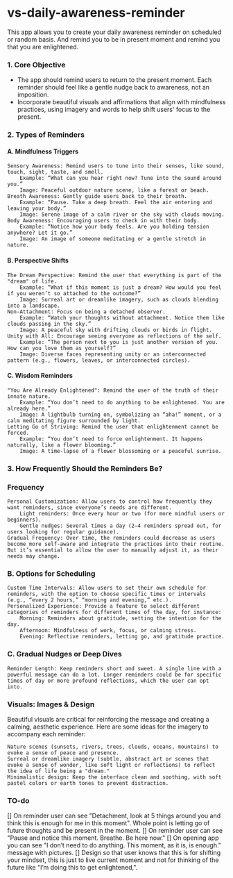 # vs-daily-awareness-reminder
This app allows you to create your daily awareness reminder on scheduled or random basis. And remind you to be in present moment and remind you that you are enlightened.

### 1. Core Objective
- The app should remind users to return to the present moment. Each reminder should feel like a gentle nudge back to awareness, not an imposition.
- Incorporate beautiful visuals and affirmations that align with mindfulness practices, using imagery and words to help shift users' focus to the present.

### 2. Types of Reminders
#### A. Mindfulness Triggers

    Sensory Awareness: Remind users to tune into their senses, like sound, touch, sight, taste, and smell.
        Example: “What can you hear right now? Tune into the sound around you.”
        Image: Peaceful outdoor nature scene, like a forest or beach.
    Breath Awareness: Gently guide users back to their breath.
        Example: “Pause. Take a deep breath. Feel the air entering and leaving your body.”
        Image: Serene image of a calm river or the sky with clouds moving.
    Body Awareness: Encouraging users to check in with their body.
        Example: “Notice how your body feels. Are you holding tension anywhere? Let it go.”
        Image: An image of someone meditating or a gentle stretch in nature.

#### B. Perspective Shifts

    The Dream Perspective: Remind the user that everything is part of the "dream" of life.
        Example: “What if this moment is just a dream? How would you feel if you weren’t so attached to the outcome?”
        Image: Surreal art or dreamlike imagery, such as clouds blending into a landscape.
    Non-Attachment: Focus on being a detached observer.
        Example: “Watch your thoughts without attachment. Notice them like clouds passing in the sky.”
        Image: A peaceful sky with drifting clouds or birds in flight.
    Unity with All: Encourage seeing everyone as reflections of the self.
        Example: “The person next to you is just another version of you. How can you love them as yourself?”
        Image: Diverse faces representing unity or an interconnected pattern (e.g., flowers, leaves, or interconnected circles).

#### C. Wisdom Reminders

    "You Are Already Enlightened": Remind the user of the truth of their innate nature.
        Example: “You don’t need to do anything to be enlightened. You are already here.”
        Image: A lightbulb turning on, symbolizing an “aha!” moment, or a calm meditating figure surrounded by light.
    Letting Go of Striving: Remind the user that enlightenment cannot be forced.
        Example: “You don’t need to force enlightenment. It happens naturally, like a flower blooming.”
        Image: A time-lapse of a flower blossoming or a peaceful sunrise.

### 3. How Frequently Should the Reminders Be?
### Frequency

    Personal Customization: Allow users to control how frequently they want reminders, since everyone’s needs are different.
        Light reminders: Once every hour or two (for more mindful users or beginners).
        Gentle nudges: Several times a day (2–4 reminders spread out, for users looking for regular guidance).
    Gradual Frequency: Over time, the reminders could decrease as users become more self-aware and integrate the practices into their routine. But it’s essential to allow the user to manually adjust it, as their needs may change.

### B. Options for Scheduling

    Custom Time Intervals: Allow users to set their own schedule for reminders, with the option to choose specific times or intervals (e.g., “every 2 hours,” “morning and evening,” etc.).
    Personalized Experience: Provide a feature to select different categories of reminders for different times of the day, for instance:
        Morning: Reminders about gratitude, setting the intention for the day.
        Afternoon: Mindfulness of work, focus, or calming stress.
        Evening: Reflective reminders, letting go, and gratitude practice.

### C. Gradual Nudges or Deep Dives

    Reminder Length: Keep reminders short and sweet. A single line with a powerful message can do a lot. Longer reminders could be for specific times of day or more profound reflections, which the user can opt into.


### Visuals: Images & Design

Beautiful visuals are critical for reinforcing the message and creating a calming, aesthetic experience. Here are some ideas for the imagery to accompany each reminder:

    Nature scenes (sunsets, rivers, trees, clouds, oceans, mountains) to evoke a sense of peace and presence.
    Surreal or dreamlike imagery (subtle, abstract art or scenes that evoke a sense of wonder, like soft light or reflections) to reflect the idea of life being a "dream."
    Minimalistic design: Keep the interface clean and soothing, with soft pastel colors or earth tones to prevent distraction.



### TO-do
[] On reminder user can see "Detachment, look at 5 things around you and think this is enough for me in this moment". Whole point is letting go of future thoughts and be present in the moment.
[] On reminder user can see "Pause and notice this moment. Breathe. Be here now."
[] On opening app you can see "I don’t need to do anything. This moment, as it is, is enough." message with pictures.
[] Design so that user knows that this is for shifting your mindset, this is just to live current moment and not for thinking of the future like "I’m doing this to get enlightened,". 
